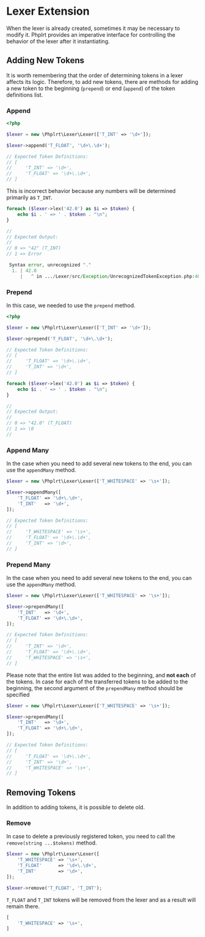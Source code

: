 # Lexer Extension

When the lexer is already created, sometimes it may be necessary to modify it.
Phplrt provides an imperative interface for controlling the behavior of the 
lexer after it instantiating.

## Adding New Tokens

It is worth remembering that the order of determining tokens in a lexer 
affects its logic. Therefore, to add new tokens, there are methods for 
adding a new token to the beginning (`prepend`) or end (`append`) of the 
token definitions list.

### Append

```php {highlight: [5]}
<?php

$lexer = new \Phplrt\Lexer\Lexer(['T_INT' => '\d+']);

$lexer->append('T_FLOAT', '\d+\.\d+');

// Expected Token Definitions:
// [
//     'T_INT' => '\d+',
//     'T_FLOAT' => '\d+\.\d+',
// ]
```

This is incorrect behavior because any numbers will be 
determined primarily as `T_INT`.

```php {highlight: ['11-13']}
foreach ($lexer->lex('42.0') as $i => $token) {
    echo $i . ' => ' . $token . "\n";
}

//
// Expected Output:
//
// 0 => "42" (T_INT)
// 1 => Error

 Syntax error, unrecognized "."
  1. | 42.0
     |   ^ in .../Lexer/src/Exception/UnrecognizedTokenException.php:40
```

### Prepend

In this case, we needed to use the `prepend` method.

```php {highlight: [5]}
<?php

$lexer = new \Phplrt\Lexer\Lexer(['T_INT' => '\d+']);

$lexer->prepend('T_FLOAT', '\d+\.\d+');

// Expected Token Definitions:
// [
//     'T_FLOAT' => '\d+\.\d+',
//     'T_INT' => '\d+',
// ]
```

```php 
foreach ($lexer->lex('42.0') as $i => $token) {
    echo $i . ' => ' . $token . "\n";
}

//
// Expected Output:
//
// 0 => "42.0" (T_FLOAT)
// 1 => \0
//
```

### Append Many

In the case when you need to add several new tokens to the end, you can 
use the `appendMany` method.

```php {highlight: ['4-5']}
$lexer = new \Phplrt\Lexer\Lexer(['T_WHITESPACE' => '\s+']);

$lexer->appendMany([
    'T_FLOAT' => '\d+\.\d+',
    'T_INT'   => '\d+',
]);

// Expected Token Definitions:
// [
//     'T_WHITESPACE' => '\s+',
//     'T_FLOAT' => '\d+\.\d+',
//     'T_INT' => '\d+',
// ]
```

### Prepend Many

In the case when you need to add several new tokens to the end, you can 
use the `appendMany` method.

```php {highlight: ['4-5']}
$lexer = new \Phplrt\Lexer\Lexer(['T_WHITESPACE' => '\s+']);

$lexer->prependMany([
    'T_INT'   => '\d+',
    'T_FLOAT' => '\d+\.\d+',
]);

// Expected Token Definitions:
// [
//     'T_INT' => '\d+',
//     'T_FLOAT' => '\d+\.\d+',
//     'T_WHITESPACE' => '\s+',
// ]
```

Please note that the entire list was added to the beginning, and **not each** 
of the tokens. In case for each of the transferred tokens to be added to the 
beginning, the second argument of the `prependMany` method should be specified

```php {highlight: ['4-5']}
$lexer = new \Phplrt\Lexer\Lexer(['T_WHITESPACE' => '\s+']);

$lexer->prependMany([
    'T_INT'   => '\d+',
    'T_FLOAT' => '\d+\.\d+',
]);

// Expected Token Definitions:
// [
//     'T_FLOAT' => '\d+\.\d+',
//     'T_INT' => '\d+',
//     'T_WHITESPACE' => '\s+',
// ]
```

## Removing Tokens

In addition to adding tokens, it is possible to delete old.

### Remove

In case to delete a previously registered token, you need to call the 
`remove(string ...$tokens)` method.

```php {highlight: ['2-4', 7]}
$lexer = new \Phplrt\Lexer\Lexer([
    'T_WHITESPACE' => '\s+',
    'T_FLOAT'      => '\d+\.\d+',
    'T_INT'        => '\d+',
]);

$lexer->remove('T_FLOAT', 'T_INT');
```

`T_FLOAT` and `T_INT` tokens will be removed from the lexer and as a result 
will remain there.

```php
[
    'T_WHITESPACE' => '\s+',
]
```

